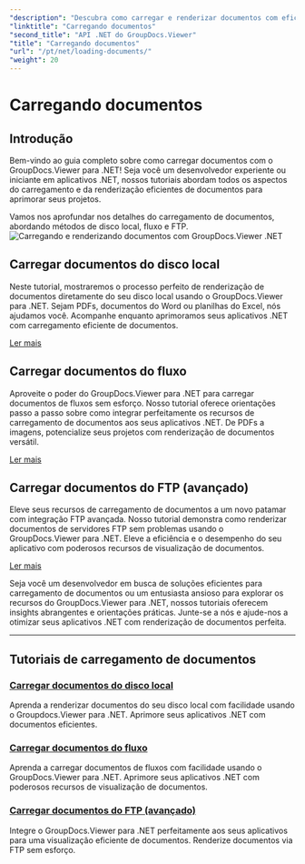 ```yaml
---
"description": "Descubra como carregar e renderizar documentos com eficiência usando o GroupDocs.Viewer .NET. Explore tutoriais sobre carregamento em disco local, fluxo e FTP para aplicativos .NET aprimorados."
"linktitle": "Carregando documentos"
"second_title": "API .NET do GroupDocs.Viewer"
"title": "Carregando documentos"
"url": "/pt/net/loading-documents/"
"weight": 20
---
```


# Carregando documentos

## Introdução

Bem-vindo ao guia completo sobre como carregar documentos com o GroupDocs.Viewer para .NET! Seja você um desenvolvedor experiente ou iniciante em aplicativos .NET, nossos tutoriais abordam todos os aspectos do carregamento e da renderização eficientes de documentos para aprimorar seus projetos.

Vamos nos aprofundar nos detalhes do carregamento de documentos, abordando métodos de disco local, fluxo e FTP.
![Carregando e renderizando documentos com GroupDocs.Viewer .NET](/viewer/loading-documents/image.png)
## Carregar documentos do disco local

Neste tutorial, mostraremos o processo perfeito de renderização de documentos diretamente do seu disco local usando o GroupDocs.Viewer para .NET. Sejam PDFs, documentos do Word ou planilhas do Excel, nós ajudamos você. Acompanhe enquanto aprimoramos seus aplicativos .NET com carregamento eficiente de documentos.

[Ler mais](./loading-document-local-disk/)

## Carregar documentos do fluxo

Aproveite o poder do GroupDocs.Viewer para .NET para carregar documentos de fluxos sem esforço. Nosso tutorial oferece orientações passo a passo sobre como integrar perfeitamente os recursos de carregamento de documentos aos seus aplicativos .NET. De PDFs a imagens, potencialize seus projetos com renderização de documentos versátil.

[Ler mais](./loading-document-stream/)

## Carregar documentos do FTP (avançado)

Eleve seus recursos de carregamento de documentos a um novo patamar com integração FTP avançada. Nosso tutorial demonstra como renderizar documentos de servidores FTP sem problemas usando o GroupDocs.Viewer para .NET. Eleve a eficiência e o desempenho do seu aplicativo com poderosos recursos de visualização de documentos.

[Ler mais](./loading-document-ftp/)

Seja você um desenvolvedor em busca de soluções eficientes para carregamento de documentos ou um entusiasta ansioso para explorar os recursos do GroupDocs.Viewer para .NET, nossos tutoriais oferecem insights abrangentes e orientações práticas. Junte-se a nós e ajude-nos a otimizar seus aplicativos .NET com renderização de documentos perfeita.

---
## Tutoriais de carregamento de documentos
### [Carregar documentos do disco local](./loading-document-local-disk/)
Aprenda a renderizar documentos do seu disco local com facilidade usando o Groupdocs.Viewer para .NET. Aprimore seus aplicativos .NET com documentos eficientes.
### [Carregar documentos do fluxo](./loading-document-stream/)
Aprenda a carregar documentos de fluxos com facilidade usando o GroupDocs.Viewer para .NET. Aprimore seus aplicativos .NET com poderosos recursos de visualização de documentos.
### [Carregar documentos do FTP (avançado)](./loading-document-ftp/)
Integre o GroupDocs.Viewer para .NET perfeitamente aos seus aplicativos para uma visualização eficiente de documentos. Renderize documentos via FTP sem esforço.